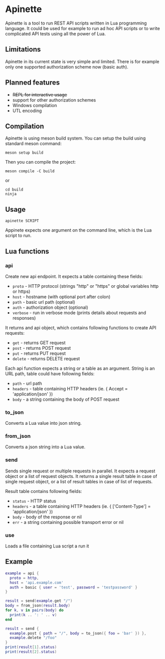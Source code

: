 # Apinette

Apinette is a tool to run REST API scripts written in Lua programming language.
It could be used for example to run ad hoc API scripts or to write complicated API tests using all the power of Lua.

## Limitations

Apinette in its current state is very simple and limited.
There is for example only one supported authorization scheme now (basic auth).

## Planned features

- ~~REPL for interactive usage~~
- support for other authorization schemes
- Windows compilation
- UTL encoding

## Compilation

Apinette is using meson build system.
You can setup the build using standard meson command:

```
meson setup build
```

Then you can compile the project:

```
meson compile -C build
```

or

```
cd build
ninja
```

## Usage

```
apinette SCRIPT
```

Appinete expects one argument on the command line, which is the Lua script to run.

## Lua functions

### api

Create new api endpoint. It expects a table containing these fields:
- `proto` - HTTP protocol (strings "http" or "https" or global variables http or https)
- `host` - hostname (with optional port after colon)
- `path` - basic url path (optional)
- `auth` - authorization object (optional)
- `verbose` - run in verbose mode (prints details about requests and responses)

It returns and api object, which contains following functions to create API requests:
- `get` - returns GET request
- `post` - returns POST request
- `put` - returns PUT request
- `delete` - returns DELETE request

Each api function expects a string or a table as an argument.
String is an URL path, table could have following fields:
- `path` - url path
- `headers` - table containing HTTP headers (ie. { Accept = 'application/json' })
- `body` - a string containing the body of POST request

### to_json

Converts a Lua value into json string.

### from_json

Converts a json string into a Lua value.

### send

Sends single request or multiple requests in parallel.
It expects a request object or a list of request objects.
It returns a single result table in case of single request object, or a list of result tables in case of list of requests.

Result table contains following fields:
- `status` - HTTP status
- `headers` - a table containing HTTP headers (ie. { ['Content-Type'] = 'application/json' })
- `body` - body of the response or nil
- `err` - a string containing possible transport error or nil

### use

Loads a file containing Lua script a run it

## Example

```lua
example = api {
  proto = http,
  host = 'api.example.com'
  auth = basic { user = 'test', password = 'testpassword' }
}

result = send(example.get "/")
body = from_json(result.body)
for k, v in pairs(body) do
  print(k .. ': ' .. v)
end

result = send {
  example.post { path = "/", body = to_json({ foo = 'bar' }) },
  example.delete "/foo"
}
print(result[1].status)
print(result[2].status)
```
